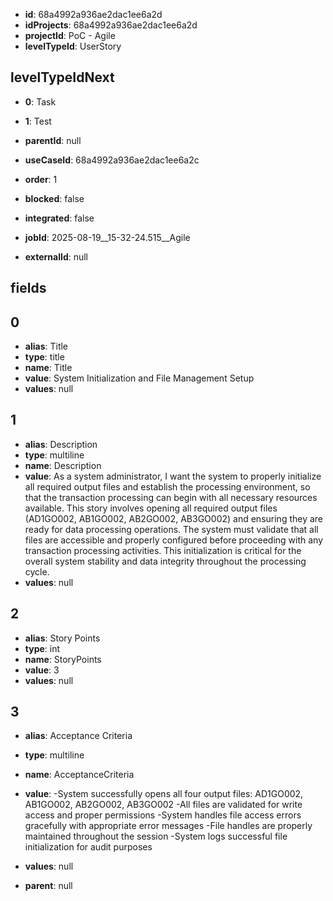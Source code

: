 - **id**: 68a4992a936ae2dac1ee6a2d
- **idProjects**: 68a4992a936ae2dac1ee6a2d
- **projectId**: PoC - Agile
- **levelTypeId**: UserStory
## levelTypeIdNext
- **0**: Task
- **1**: Test

- **parentId**: null
- **useCaseId**: 68a4992a936ae2dac1ee6a2c
- **order**: 1
- **blocked**: false
- **integrated**: false
- **jobId**: 2025-08-19__15-32-24.515__Agile
- **externalId**: null
## fields
## 0
- **alias**: Title
- **type**: title
- **name**: Title
- **value**: System Initialization and File Management Setup
- **values**: null

## 1
- **alias**: Description
- **type**: multiline
- **name**: Description
- **value**: As a system administrator, I want the system to properly initialize all required output files and establish the processing environment, so that the transaction processing can begin with all necessary resources available. This story involves opening all required output files (AD1GO002, AB1GO002, AB2GO002, AB3GO002) and ensuring they are ready for data processing operations. The system must validate that all files are accessible and properly configured before proceeding with any transaction processing activities. This initialization is critical for the overall system stability and data integrity throughout the processing cycle.
- **values**: null

## 2
- **alias**: Story Points
- **type**: int
- **name**: StoryPoints
- **value**: 3
- **values**: null

## 3
- **alias**: Acceptance Criteria
- **type**: multiline
- **name**: AcceptanceCriteria
- **value**: -System successfully opens all four output files: AD1GO002, AB1GO002, AB2GO002, AB3GO002
-All files are validated for write access and proper permissions
-System handles file access errors gracefully with appropriate error messages
-File handles are properly maintained throughout the session
-System logs successful file initialization for audit purposes
- **values**: null


- **parent**: null
